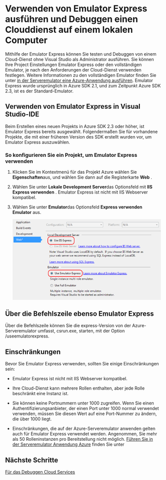 <properties
   pageTitle="Ausführen und Debuggen einen Clouddienst auf einem lokalen Computer mit Emulator Express | Microsoft Azure"
   description="Verwenden von Emulator Express ausführen und Debuggen eines Cloud-Diensts auf einem lokalen Computer"
   services="visual-studio-online"
   documentationCenter="n/a"
   authors="TomArcher"
   manager="douge"
   editor="" />
<tags
   ms.service="visual-studio-online"
   ms.devlang="multiple"
   ms.topic="article"
   ms.tgt_pltfrm="multiple"
   ms.workload="na"
   ms.date="08/15/2016"
   ms.author="tarcher" />


# <a name="using-emulator-express-to-run-and-debug-a-cloud-service-on-a-local-machine"></a>Verwenden von Emulator Express ausführen und Debuggen einen Clouddienst auf einem lokalen Computer

Mithilfe der Emulator Express können Sie testen und Debuggen von einem Cloud-Dienst ohne Visual Studio als Administrator ausführen. Sie können Ihre Project Einstellungen Emulator Express oder den vollständigen Emulator, je nach den Anforderungen der Cloud-Dienst verwenden festlegen. Weitere Informationen zu den vollständigen Emulator finden Sie unter [in der Serveremulator eine Azure-Anwendung ausführen](./storage/storage-use-emulator.md). Emulator Express wurde ursprünglich in Azure SDK 2.1, und zum Zeitpunkt Azure SDK 2.3, ist es der Standard-Emulator.

## <a name="using-emulator-express-in-the-visual-studio-ide"></a>Verwenden von Emulator Express in Visual Studio-IDE

Beim Erstellen eines neuen Projekts in Azure SDK 2.3 oder höher, ist Emulator Express bereits ausgewählt. Folgendermaßen Sie für vorhandene Projekte, die mit einer früheren Version des SDK erstellt wurden vor, um Emulator Express auszuwählen.

### <a name="to-configure-a-project-to-use-emulator-express"></a>So konfigurieren Sie ein Projekt, um Emulator Express verwenden

1. Klicken Sie im Kontextmenü für das Projekt Azure wählen Sie **Eigenschaften**aus, und wählen Sie dann auf die Registerkarte **Web** .

1. Wählen Sie unter **Lokale Development Server**das Optionsfeld mit **IIS Express verwenden** . Emulator Express ist nicht mit IIS Webserver kompatibel.

1. Wählen Sie unter **Emulator**das Optionsfeld **Express verwenden Emulator** aus.

    ![Emulator Express](./media/vs-azure-tools-emulator-express-debug-run/IC673363.gif)

## <a name="launching-emulator-express-at-a-command-prompt"></a>Über die Befehlszeile ebenso Emulator Express

Über die Befehlszeile können Sie die express-Version von der Azure-Serveremulator umfasst, csrun.exe, starten, mit der Option /useemulatorexpress.

## <a name="limitations"></a>Einschränkungen

Bevor Sie Emulator Express verwenden, sollten Sie einige Einschränkungen sein:

- Emulator Express ist nicht mit IIS Webserver kompatibel.

- Ihre Cloud-Dienst kann mehrere Rollen enthalten, aber jede Rolle beschränkt eine Instanz ist.

- Sie können keine Portnummern unter 1000 zugreifen. Wenn Sie einen Authentifizierungsanbieter, der einen Port unter 1000 normal verwendet verwenden, müssen Sie diesen Wert auf eine Port-Nummer zu ändern, die über 1000 liegt.

- Einschränkungen, die auf der Azure-Serveremulator anwenden gelten auch für Emulator Express verwendet werden. Angenommen, Sie mehr als 50 Rolleninstanzen pro Bereitstellung nicht möglich. [Führen Sie in der Serveremulator Anwendung Azure](http://go.microsoft.com/fwlink/p/?LinkId=623050) finden Sie unter

## <a name="next-steps"></a>Nächste Schritte

[Für das Debuggen Cloud Services](https://msdn.microsoft.com/library/azure/ee405479.aspx)
